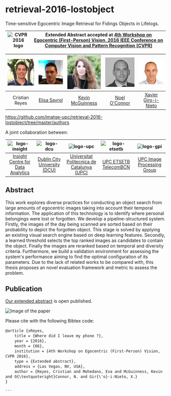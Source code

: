 # retrieval-2016-lostobject
Time-sensitive Egocentric Image Retrieval for Fidings Objects in Lifelogs. 


|  ![CVPR 2016 logo][logo-cvpr] | Extended Abstract accepted at [4th Workshop on Egocentric (First-Person) Vision, 2016 IEEE Conference on Computer Vision and Pattern Recognition (CVPR)](http://www.cbi.gatech.edu/fpv2016/index.html)   |
|:-:|---|


[logo-cvpr]: https://raw.githubusercontent.com/imatge-upc/saliency-2016-cvpr/master/logos/cvpr2016.jpg "CVPR 2016 logo"

| ![Cristian Reyes][CristianReyes-photo]  | ![Kevin McGuinness][KevinMcGuinness-photo]  | ![Eva Mohedano][EvaMohedano-photo]  | ![Noel O'Connor][NoelOConnor-photo]  | ![Xavier Giro-i-Nieto][XavierGiro-photo]  |
|:-:|:-:|:-:|:-:|:-:|
| Cristian Reyes  |  [Elisa Sayrol][EvaMohedano-web]  | [Kevin McGuinness][KevinMcGuinness-web]   | [Noel O'Connor][NoelOConnor-web]   | [Xavier Giro-i-Nieto][XavierGiro-web]   |

[EvaMohedano-web]: https://www.insight-centre.org/users/eva-mohedano
[KevinMcGuinness-web]: https://www.insight-centre.org/users/kevin-mcguinness
[NoelOConnor-web]: https://www.insight-centre.org/users/noel-oconnor
[XavierGiro-web]: https://imatge.upc.edu/web/people/xavier-giro

https://github.com/imatge-upc/retrieval-2016-lostobject/tree/master/authors

[CristianReyes-photo]: https://raw.githubusercontent.com/imatge-upc/retrieval-2016-lostobject/master/authors/Cristian.jpg?token=AKsMd3RhsYHhgtl0Hwj9D0XFYvWbS9Zdks5Xe99xwA%3D%3D "Cristian Reyes"
[EvaMohedano-photo]: https://raw.githubusercontent.com/imatge-upc/retrieval-2016-lostobject/master/authors/Eva.jpg?token=AKsMd4iuttxHH44mYL3mPpJEtSvXVXF8ks5Xe-AWwA%3D%3D "Eva Mohedano"
[KevinMcGuinness-photo]: https://raw.githubusercontent.com/imatge-upc/retrieval-2016-lostobject/master/authors/Kevin.jpg?token=AKsMd4VU31T7Bh8CztufWEWNudazbB_Uks5Xe-AxwA%3D%3D "Kevin McGuinness"
[NoelOConnor-photo]: https://raw.githubusercontent.com/imatge-upc/retrieval-2016-lostobject/master/authors/Noel.jpg?token=AKsMdyemO5eJke9B9rqdRtA7otJscq1wks5Xe-BEwA%3D%3D "Noel O'Connor"
[XavierGiro-photo]: https://raw.githubusercontent.com/imatge-upc/retrieval-2016-lostobject/master/authors/Xavi.jpg?token=AKsMd7-RJTppjPuOJ8WVq6j4BqCjvg6Sks5Xe-BSwA%3D%3D "Xavier Giro-i-Nieto"


A joint collaboration between:

| ![logo-insight] | ![logo-dcu] | ![logo-upc] | ![logo-etsetb] | ![logo-gpi] | 
|:-:|:-:|:-:|:-:|:-:|
| [Insight Centre for Data Analytics][insight-web] | [Dublin City University (DCU)][dcu-web]  |[Universitat Politecnica de Catalunya (UPC)][upc-web]   | [UPC ETSETB TelecomBCN][etsetb-web]  | [UPC Image Processing Group][gpi-web] | 

[insight-web]: https://www.insight-centre.org/ 
[dcu-web]: http://www.dcu.ie/
[upc-web]: http://www.upc.edu/?set_language=en 
[etsetb-web]: https://www.etsetb.upc.edu/en/ 
[gpi-web]: https://imatge.upc.edu/web/ 


[logo-insight]: https://raw.githubusercontent.com/imatge-upc/saliency-2016-cvpr/master/logos/insight.jpg "Insight Centre for Data Analytics"
[logo-dcu]: https://raw.githubusercontent.com/imatge-upc/saliency-2016-cvpr/master/logos/dcu.png "Dublin City University"
[logo-upc]: https://raw.githubusercontent.com/imatge-upc/saliency-2016-cvpr/master/logos/upc.jpg "Universitat Politecnica de Catalunya"
[logo-etsetb]: https://raw.githubusercontent.com/imatge-upc/saliency-2016-cvpr/master/logos/etsetb.png "ETSETB TelecomBCN"
[logo-gpi]: https://raw.githubusercontent.com/imatge-upc/saliency-2016-cvpr/master/logos/gpi.png "UPC Image Processing Group"


## Abstract

This work explores diverse practices for conducting an object search from large amounts of egocentric images taking into account their temporal information. The application of this technology is to identify where personal belongings were lost or forgotten. We develop a pipeline-structured system. Firstly, the images of the day being scanned are sorted based on their probability to depict the forgotten object. This stage is solved by applying an existing visual search engine based on deep learning features. Secondly, a learned threshold selects the top ranked images as candidates to contain the object. Finally the images are reranked based on temporal and diversity criteria. Furthermore, we build a validation environment for assessing the system's performance aiming to find the optimal configuration of its parameters. Due to the lack of related works to be compared with, this thesis proposes an novel evaluation framework and metric to assess the problem.

## Publication

[Our extended abstract](http://www.cbi.gatech.edu/fpv2016/abstracts/where_phone_abstract.pdf) is open published. 


![Image of the paper](https://raw.githubusercontent.com/imatge-upc/retrieval-2016-lostobject/master/authors/paper.jpg?token=AKsMd7-RJTppjPuOJ8WVq6j4BqCjvg6Sks5Xe-BSwA%3D%3D)

Please cite with the following Bibtex code:

````
@article {xReyes,
	title = {Where did I leave my phone ?},
	year = {2016},
	month = {06},
	institution = {4th Workshop on Egocentric (First-Person) Vision, CVPR 2016},
	type = {Extended abstract},
	address = {Las Vegas, NV, USA},
	author = {Reyes, Cristian and Mohedano, Eva and McGuinness, Kevin and O{\textquoteright}Connor, N. and Gir{\'o}-i-Nieto, X.}
}

```

